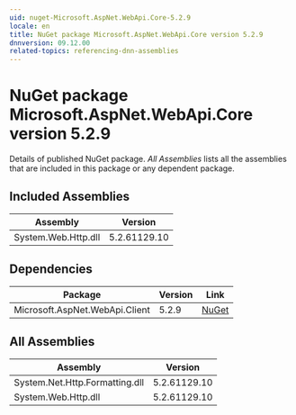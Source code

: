 ```yaml
---
uid: nuget-Microsoft.AspNet.WebApi.Core-5.2.9
locale: en
title: NuGet package Microsoft.AspNet.WebApi.Core version 5.2.9
dnnversion: 09.12.00
related-topics: referencing-dnn-assemblies
---
```


# NuGet package Microsoft.AspNet.WebApi.Core version 5.2.9
Details of published NuGet package.
*All Assemblies* lists all the assemblies that are included in this package or any dependent package.

## Included Assemblies

|Assembly|Version|
|---|---|
|System.Web.Http.dll|5.2.61129.10|

## Dependencies

|Package|Version|Link|
|---|---|---|
|Microsoft.AspNet.WebApi.Client|5.2.9|[NuGet](https://www.nuget.org/packages/Microsoft.AspNet.WebApi.Client/5.2.9)|

## All Assemblies

|Assembly|Version|
|---|---|
|System.Net.Http.Formatting.dll|5.2.61129.10|
|System.Web.Http.dll|5.2.61129.10|

